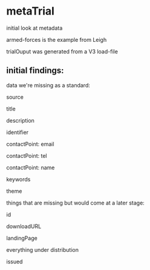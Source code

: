 # metaTrial
initial look at metadata


armed-forces is the example from Leigh

trialOuput was generated from a V3 load-file



## initial findings:

data we're missing as a standard:

source

title

description

identifier

contactPoint: email

contactPoint: tel

contactPoint: name

keywords

theme


things that are missing but would come at a later stage:

id

downloadURL

landingPage

everything under distribution

issued

